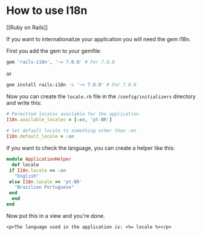 # How to use I18n

[[Ruby on Rails]]

If you want to internationalize your application you will need the gem I18n.

First you add the gem to your gemfile:

```ruby
gem 'rails-i18n', '~> 7.0.0' # For 7.0.0
```

or

```bash
gem install rails-i18n -v '~> 7.0.0' # For 7.0.0
```

Now you can create the `locale.rb` file in the ``/config/initializers`` directory and write this:

```ruby
# Permitted locales available for the application  
I18n.available_locales = [:en, 'pt-BR']  
   
# Set default locale to something other than :en  
I18n.default_locale = :en
```

If you want to check the language, you can create a helper like this:

```ruby
module ApplicationHelper  
  def locale  
 if I18n.locale == :en  
   "English"  
 else I18n.locale == 'pt-BR'  
   "Brazilian Portuguese"  
 end  
  end  
end
```

Now put this in a view and you're done.

```erb
<p>The language used in the application is: <%= locale %></p>
```
